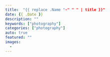 ```yaml
---
title:  "{{ replace .Name "-" " " | title }}"
date: {{ .Date }}
description: ""
keywords: ["photography"]
categories: ["photography"]
auto: true
featured: ""
images: 
  - 
---
```

